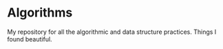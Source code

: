 # Algorithms
My repository for all the algorithmic and data structure practices. Things I found beautiful. 
